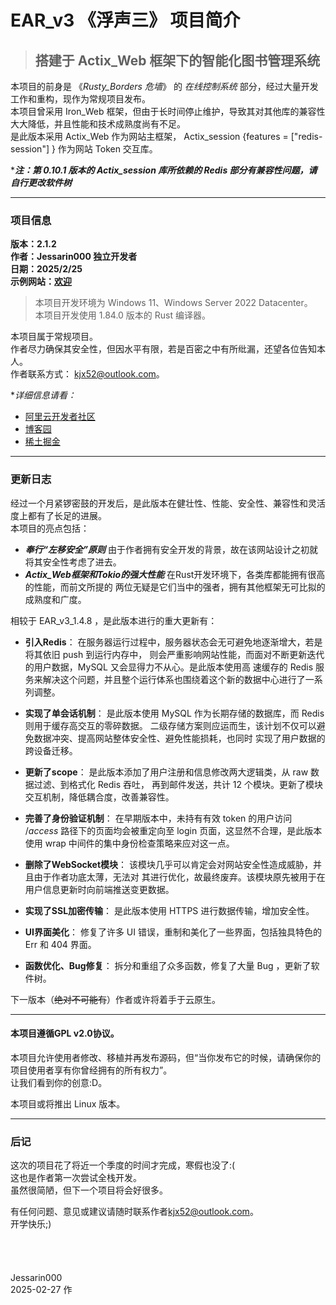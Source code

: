 # EAR_v3 《浮声三》 项目简介
> ## 搭建于 Actix_Web 框架下的智能化图书管理系统

本项目的前身是 《*Rusty_Borders 危墙*》 的 *在线控制系统* 部分，经过大量开发工作和重构，现作为常规项目发布。  
本项目曾采用 Iron_Web 框架，但由于长时间停止维护，导致其对其他库的兼容性大大降低，并且性能和技术成熟度尚有不足。  
是此版本采用 Actix_Web 作为网站主框架， Actix_session {features = ["redis-session"] } 作为网站 Token 交互库。

****注：第 0.10.1 版本的 Actix_session 库所依赖的 Redis 部分有兼容性问题，请自行更改软件树***

***
### 项目信息

**版本：2.1.2**  
**作者：Jessarin000 独立开发者**  
**日期：2025/2/25**  
**示例网站：[欢迎](https://www.shhengdong.cn)**

> 本项目开发环境为 Windows 11、Windows Server 2022 Datacenter。  
> 本项目开发使用 1.84.0 版本的 Rust 编译器。

本项目属于常规项目。  
作者尽力确保其安全性，但因水平有限，若是百密之中有所纰漏，还望各位告知本人。  
作者联系方式： <kjx52@outlook.com>。

**详细信息请看：*
+ [阿里云开发者社区](https://developer.aliyun.com/article/1654133)
+ [博客园](https://www.cnblogs.com/skiner/p/18742883)
+ [稀土掘金](https://juejin.cn/post/7476067407128690751)

***
### 更新日志

经过一个月紧锣密鼓的开发后，是此版本在健壮性、性能、安全性、兼容性和灵活度上都有了长足的进展。  
本项目的亮点包括：
+ ***奉行“左移安全”原则*** 由于作者拥有安全开发的背景，故在该网站设计之初就将其安全性考虑了进去。
+ ***Actix_Web框架和Tokio的强大性能*** 在Rust开发环境下，各类库都能拥有很高的性能，而前文所提的
两位无疑是它们当中的强者，拥有其他框架无可比拟的成熟度和广度。

相较于 EAR_v3_1.4.8 ，是此版本进行的重大更新有：
+ **引入Redis**： 在服务器运行过程中，服务器状态会无可避免地逐渐增大，若是将其依旧 push 到运行内存中，
则会严重影响网站性能，而面对不断更新迭代的用户数据，MySQL 又会显得力不从心。是此版本使用高
速缓存的 Redis 服务来解决这个问题，并且整个运行体系也围绕着这个新的数据中心进行了一系列调整。

+ **实现了单会话机制**： 是此版本使用 MySQL 作为长期存储的数据库，而 Redis 则用于缓存高交互的零碎数据。
二级存储方案则应运而生，该计划不仅可以避免数据冲突、提高网站整体安全性、避免性能损耗，也同时
实现了用户数据的跨设备迁移。
+ **更新了scope**： 是此版本添加了用户注册和信息修改两大逻辑类，从 raw 数据过滤、到格式化 Redis 吞吐，
再到邮件发送，共计 12 个模块。更新了模块交互机制，降低耦合度，改善兼容性。
+ **完善了身份验证机制**： 在早期版本中，未持有有效 token 的用户访问 /*access* 路径下的页面均会被重定向至
login 页面，这显然不合理，是此版本使用 wrap 中间件的集中身份检查策略来应对这一点。
+ **删除了WebSocket模块**： 该模块几乎可以肯定会对网站安全性造成威胁，并且由于作者功底太薄，无法对
其进行优化，故最终废弃。该模块原先被用于在用户信息更新时向前端推送变更数据。
+ **实现了SSL加密传输**： 是此版本使用 HTTPS 进行数据传输，增加安全性。
+ **UI界面美化**： 修复了许多 UI 错误，重制和美化了一些界面，包括独具特色的 Err 和 404 界面。
+ **函数优化、Bug修复**： 拆分和重组了众多函数，修复了大量 Bug ，更新了软件树。  

下一版本（~~绝对不可能有~~）作者或许将着手于云原生。  

***

#### 本项目遵循GPL v2.0协议。  
本项目允许使用者修改、移植并再发布源码，但“当你发布它的时候，请确保你的项目使用者享有你曾经拥有的所有权力”。  
让我们看到你的创意:D。  
  
本项目或将推出 Linux 版本。  

***
### 后记
这次的项目花了将近一个季度的时间才完成，寒假也没了:(  
这也是作者第一次尝试全栈开发。  
虽然很简陋，但下一个项目将会好很多。

有任何问题、意见或建议请随时联系作者<kjx52@outlook.com>。  
开学快乐;)  
<br><br><br><br>
Jessarin000  
2025-02-27 作
